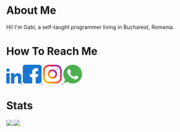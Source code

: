 # About Me

Hi! I'm Gabi, a self-taught programmer living in Bucharest, Romania.

# How To Reach Me
<a href = "https://www.linkedin.com/in/florin-gabriel-abagiu-08090361/">
    <img src = "Logos/LinkedIn.png" width = "auto" height = "40px" />
</a>

<a href = "https://www.facebook.com/profile.php?id=100001690123775">
    <img src = "Logos/Facebook.png" width = "auto" height = "50px" />
</a>

<a href = "https://www.instagram.com/floringabriel__/?hl=ro">
    <img src = "Logos/Instagram.png" width = "auto" height = "50px" />
</a>

<a href = "https://wa.me/+40769472357">
    <img src = "Logos/WhatsApp.png" width = "auto" height = "50px" />
</a>


# Stats

<a href = "https://github.com/gaby911?tab=repositories">
  <img src = "https://github-readme-stats.vercel.app/api?username=gaby911&count_private=true&show_icons=true&theme=dark&include_all_commits=true&custom_title=Gabi's Github Stats" align = "center" />
</a>

<a href = "https://github.com/gaby911?tab=repositories">
  <img src = "https://github-readme-stats.vercel.app/api/top-langs/?username=gaby911&langs_count=10&theme=dark&layout=compact&card_width=270" align = "center" />
</a>
